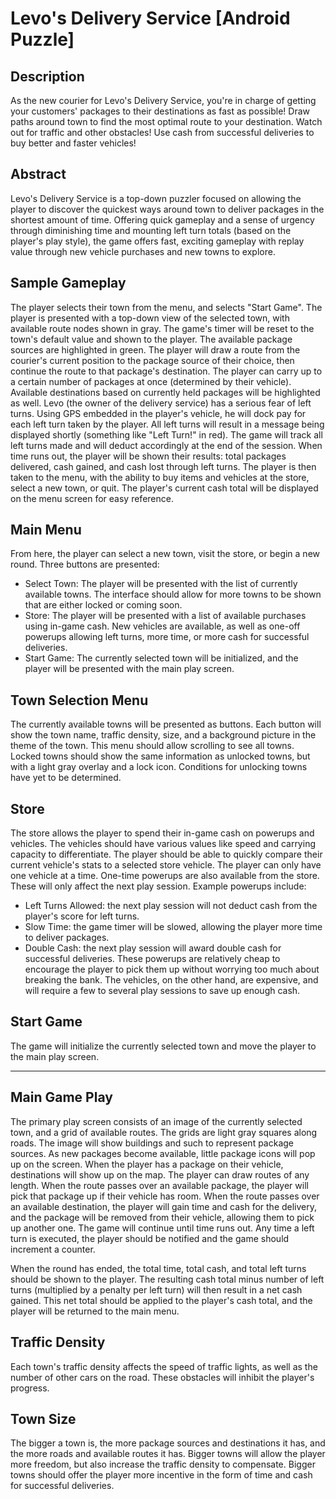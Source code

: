 Levo's Delivery Service [Android Puzzle]
========================================

Description
-----------
As the new courier for Levo's Delivery Service, you're in charge of getting your customers' packages to their
destinations as fast as possible! Draw paths around town to find the most optimal route to your destination.
Watch out for traffic and other obstacles! Use cash from successful deliveries to buy better and faster vehicles!

Abstract
--------
Levo's Delivery Service is a top-down puzzler focused on allowing the player to discover the quickest ways around
town to deliver packages in the shortest amount of time. Offering quick gameplay and a sense of urgency through
diminishing time and mounting left turn totals (based on the player's play style), the game offers fast, exciting
gameplay with replay value through new vehicle purchases and new towns to explore.

Sample Gameplay
---------------
The player selects their town from the menu, and selects "Start Game". The player is presented with a top-down
view of the selected town, with available route nodes shown in gray. The game's timer will be reset to the town's
default value and shown to the player. The available package sources are highlighted
in green. The player will draw a route from the courier's current position to the package source of their choice,
then continue the route to that package's destination. The player can carry up to a certain number of packages at once
(determined by their vehicle). Available destinations based on currently held packages will be highlighted as well.
Levo (the owner of the delivery service) has a serious fear of left turns. Using GPS embedded in the player's
vehicle, he will dock pay for each left turn taken by the player. All left turns will result in a message being
displayed shortly (something like "Left Turn!" in red). The game will track all left turns made and will deduct
accordingly at the end of the session. When time runs out, the player will be shown their results: total packages
delivered, cash gained, and cash lost through left turns. The player is then taken to the menu, with the ability
to buy items and vehicles at the store, select a new town, or quit. The player's current cash total will be displayed
on the menu screen for easy reference.

Main Menu
---------
From here, the player can select a new town, visit the store, or begin a new round. Three buttons are presented:
  - Select Town:
      The player will be presented with the list of currently available towns. The interface should allow for more
      towns to be shown that are either locked or coming soon.
  - Store:
      The player will be presented with a list of available purchases using in-game cash. New vehicles are available,
      as well as one-off powerups allowing left turns, more time, or more cash for successful deliveries.
  - Start Game:
      The currently selected town will be initialized, and the player will be presented with the main play screen.

Town Selection Menu
-------------------
The currently available towns will be presented as buttons. Each button will show the town name, traffic density, 
size, and a background picture in the theme of the town. This menu should allow scrolling to see all towns. Locked
towns should show the same information as unlocked towns, but with a light gray overlay and a lock icon. Conditions
for unlocking towns have yet to be determined.

Store
-----
The store allows the player to spend their in-game cash on powerups and vehicles. The vehicles should have various
values like speed and carrying capacity to differentiate. The player should be able to quickly compare their current
vehicle's stats to a selected store vehicle. The player can only have one vehicle at a time.
One-time powerups are also available from the store. These will only affect the next play session. Example powerups
include:
  - Left Turns Allowed: the next play session will not deduct cash from the player's score for left turns.
  - Slow Time: the game timer will be slowed, allowing the player more time to deliver packages.
  - Double Cash: the next play session will award double cash for successful deliveries.
These powerups are relatively cheap to encourage the player to pick them up without worrying too much about breaking
the bank. The vehicles, on the other hand, are expensive, and will require a few to several play sessions to save
up enough cash.

Start Game
----------
The game will initialize the currently selected town and move the player to the main play screen.

--------------
Main Game Play
--------------
The primary play screen consists of an image of the currently selected town, and a grid of available routes. The grids
are light gray squares along roads. The image will show buildings and such to represent package sources. As new
packages become available, little package icons will pop up on the screen. When the player has a package on their
vehicle, destinations will show up on the map. The player can draw routes of any length. When the route passes over
an available package, the player will pick that package up if their vehicle has room. When the route passes over
an available destination, the player will gain time and cash for the delivery, and the package will be removed from
their vehicle, allowing them to pick up another one. The game will continue until time runs out. Any time a left turn
is executed, the player should be notified and the game should increment a counter.

When the round has ended, the total time, total cash, and total left turns should be shown to the player. The resulting
cash total minus number of left turns (multiplied by a penalty per left turn) will then result in a net cash gained.
This net total should be applied to the player's cash total, and the player will be returned to the main menu.

Traffic Density
---------------
Each town's traffic density affects the speed of traffic lights, as well as the number of other cars on the road.
These obstacles will inhibit the player's progress.

Town Size
---------
The bigger a town is, the more package sources and destinations it has, and the more roads and available routes it has.
Bigger towns will allow the player more freedom, but also increase the traffic density to compensate. Bigger towns
should offer the player more incentive in the form of time and cash for successful deliveries.

